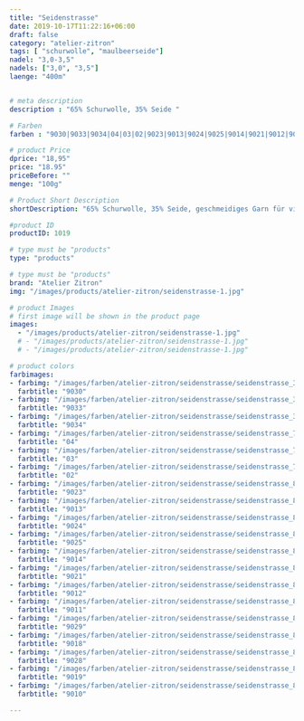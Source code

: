 ```yaml
---
title: "Seidenstrasse"
date: 2019-10-17T11:22:16+06:00
draft: false
category: "atelier-zitron"
tags: [ "schurwolle", "maulbeerseide"]	
nadel: "3,0-3,5" 
nadels: ["3,0", "3,5"] 
laenge: "400m"	


# meta description
description : "65% Schurwolle, 35% Seide "

# Farben
farben : "9030|9033|9034|04|03|02|9023|9013|9024|9025|9014|9021|9012|9011|9029|9018|9028|9019|9010"

# product Price
dprice: "18,95"
price: "18.95"
priceBefore: ""
menge: "100g"

# Product Short Description
shortDescription: "65% Schurwolle, 35% Seide, geschmeidiges Garn für viele Zwecke"

#product ID
productID: 1019

# type must be "products"
type: "products"

# type must be "products"
brand: "Atelier Zitron"
img: "/images/products/atelier-zitron/seidenstrasse-1.jpg"   

# product Images
# first image will be shown in the product page
images:
  - "/images/products/atelier-zitron/seidenstrasse-1.jpg"
  # - "/images/products/atelier-zitron/seidenstrasse-1.jpg"
  # - "/images/products/atelier-zitron/seidenstrasse-1.jpg"

# product colors
farbimages:
- farbimg: "/images/farben/atelier-zitron/seidenstrasse/seidenstrasse_3001_9030_1.jpg"	
  farbtitle: "9030"
- farbimg: "/images/farben/atelier-zitron/seidenstrasse/seidenstrasse_3012_9033_1.jpg"	
  farbtitle: "9033"
- farbimg: "/images/farben/atelier-zitron/seidenstrasse/seidenstrasse_3015_9034_1.jpg"	
  farbtitle: "9034"
- farbimg: "/images/farben/atelier-zitron/seidenstrasse/seidenstrasse_7187_04_1.jpg"	
  farbtitle: "04"
- farbimg: "/images/farben/atelier-zitron/seidenstrasse/seidenstrasse_7192_03_1.jpg"	
  farbtitle: "03"
- farbimg: "/images/farben/atelier-zitron/seidenstrasse/seidenstrasse_7197_02_1.jpg"	
  farbtitle: "02"
- farbimg: "/images/farben/atelier-zitron/seidenstrasse/seidenstrasse_8472_9023_1.jpg"	
  farbtitle: "9023"
- farbimg: "/images/farben/atelier-zitron/seidenstrasse/seidenstrasse_8476_9013_1.jpg"	
  farbtitle: "9013"
- farbimg: "/images/farben/atelier-zitron/seidenstrasse/seidenstrasse_8478_9024_1.jpg"	
  farbtitle: "9024"
- farbimg: "/images/farben/atelier-zitron/seidenstrasse/seidenstrasse_8486_9025_1.jpg"	
  farbtitle: "9025"
- farbimg: "/images/farben/atelier-zitron/seidenstrasse/seidenstrasse_8494_9014_1.jpg"	
  farbtitle: "9014"
- farbimg: "/images/farben/atelier-zitron/seidenstrasse/seidenstrasse_8508_9021_1.jpg"	
  farbtitle: "9021"
- farbimg: "/images/farben/atelier-zitron/seidenstrasse/seidenstrasse_8514_9012_1.jpg"	
  farbtitle: "9012"
- farbimg: "/images/farben/atelier-zitron/seidenstrasse/seidenstrasse_8518_9011_1.jpg"	
  farbtitle: "9011"
- farbimg: "/images/farben/atelier-zitron/seidenstrasse/seidenstrasse_8526_9029_1.jpg"	
  farbtitle: "9029"
- farbimg: "/images/farben/atelier-zitron/seidenstrasse/seidenstrasse_8528_9018_1.jpg"	
  farbtitle: "9018"
- farbimg: "/images/farben/atelier-zitron/seidenstrasse/seidenstrasse_8542_9028_1.jpg"	
  farbtitle: "9028"
- farbimg: "/images/farben/atelier-zitron/seidenstrasse/seidenstrasse_8544_9019_1.jpg"	
  farbtitle: "9019"
- farbimg: "/images/farben/atelier-zitron/seidenstrasse/seidenstrasse_8918_9010_1.jpg"	
  farbtitle: "9010"

---
```



